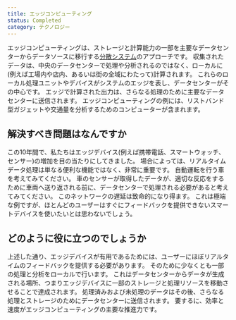 ```yaml
---
title: エッジコンピューティング
status: Completed
category: テクノロジー
---
```


エッジコンピューティングは、ストレージと計算能力の一部を主要なデータセンターからデータソースに移行する[分散システム](/ja/distributed-systems/)のアプローチです。
収集されたデータは、中央のデータセンターで処理や分析されるのではなく、ローカルに(例えば工場内や店内、あるいは街の全域にわたって)計算されます。
これらのローカル処理ユニットやデバイスがシステムのエッジを表し、データセンターがその中心です。
エッジで計算された出力は、さらなる処理のために主要なデータセンターに送信されます。
エッジコンピューティングの例には、リストバンド型ガジェットや交通量を分析するためのコンピューターが含まれます。

## 解決すべき問題はなんですか

この10年間で、私たちはエッジデバイス(例えば携帯電話、スマートウォッチ、センサー)の増加を目の当たりにしてきました。
場合によっては、リアルタイムデータ処理は単なる便利な機能ではなく、非常に重要です。
自動運転を行う車を考えてみてください。
車のセンサーが取得したデータが、適切な反応をするために車両へ送り返される前に、データセンターで処理される必要があると考えてみてください。
このネットワークの遅延は致命的になり得ます。
これは極端な例ですが、ほとんどのユーザーはすぐにフィードバックを提供できないスマートデバイスを使いたいとは思わないでしょう。

## どのように役に立つのでしょうか

上述した通り、エッジデバイスが有用であるためには、ユーザーにほぼリアルタイムのフィードバックを提供する必要があります。
そのために少なくとも一部の処理と分析をローカルで行います。
これはデータセンターからデータが生成される場所、つまりエッジデバイスに一部のストレージと処理リソースを移動させることで達成されます。
処理済みおよび未処理のデータはその後、さらなる処理とストレージのためにデータセンターに送信されます。
要するに、効率と速度がエッジコンピューティングの主要な推進力です。
